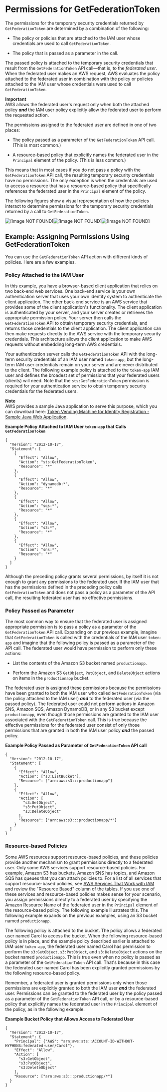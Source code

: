 # Permissions for GetFederationToken<a name="id_credentials_temp_control-access_getfederationtoken"></a>

The permissions for the temporary security credentials returned by `GetFederationToken` are determined by a combination of the following: 

+ The policy or policies that are attached to the IAM user whose credentials are used to call `GetFederationToken`\.

+ The policy that is passed as a parameter in the call\. 

The passed policy is attached to the temporary security credentials that result from the `GetFederationToken` API call—that is, to the *federated user*\. When the federated user makes an AWS request, AWS evaluates the policy attached to the federated user in combination with the policy or policies attached to the IAM user whose credentials were used to call `GetFederationToken`\. 

**Important**  
AWS allows the federated user's request only when both the attached policy ***and*** the IAM user policy explicitly allow the federated user to perform the requested action\. 

The permissions assigned to the federated user are defined in one of two places: 

+ The policy passed as a parameter of the `GetFederationToken` API call\. \(This is most common\.\)

+ A resource\-based policy that explicitly names the federated user in the `Principal` element of the policy\. \(This is less common\.\)

This means that in most cases if you do not pass a policy with the `GetFederationToken` API call, the resulting temporary security credentials have no permissions\. The only exception is when the credentials are used to access a resource that has a resource\-based policy that specifically references the federated user in the `Principal` element of the policy\. 

The following figures show a visual representation of how the policies interact to determine permissions for the temporary security credentials returned by a call to `GetFederationToken`\.

![\[Image NOT FOUND\]](http://alpha-docs-aws.amazon.com/IAM/latest/UserGuide/)![\[Image NOT FOUND\]](http://alpha-docs-aws.amazon.com/IAM/latest/UserGuide/)![\[Image NOT FOUND\]](http://alpha-docs-aws.amazon.com/IAM/latest/UserGuide/)

## Example: Assigning Permissions Using GetFederationToken<a name="permissions-get-federation-token-example"></a>

You can use the `GetFederationToken` API action with different kinds of policies\. Here are a few examples\.

### Policy Attached to the IAM User<a name="permissions-get-federation-token-example-iam-user"></a>

In this example, you have a browser\-based client application that relies on two back\-end web services\. One back\-end service is your own authentication server that uses your own identity system to authenticate the client application\. The other back\-end service is an AWS service that provides some of the client application's functionality\. The client application is authenticated by your server, and your server creates or retrieves the appropriate permission policy\. Your server then calls the `GetFederationToken` API to obtain temporary security credentials, and returns those credentials to the client application\. The client application can then make requests directly to the AWS service with the temporary security credentials\. This architecture allows the client application to make AWS requests without embedding long\-term AWS credentials\.

Your authentication server calls the `GetFederationToken` API with the long\-term security credentials of an IAM user named `token-app`, but the long\-term IAM user credentials remain on your server and are never distributed to the client\. The following example policy is attached to the `token-app` IAM user and defines the broadest set of permissions that your federated users \(clients\) will need\. Note that the `sts:GetFederationToken` permission is required for your authentication service to obtain temporary security credentials for the federated users\.

**Note**  
AWS provides a sample Java application to serve this purpose, which you can download here: [Token Vending Machine for Identity Registration \- Sample Java Web Application](https://aws.amazon.com/code/7351543942956566)\.

**Example Policy Attached to IAM User `token-app` that Calls `GetFederationToken`**  

```
{
  "Version": "2012-10-17",
  "Statement": [
    {
      "Effect": "Allow",
      "Action": "sts:GetFederationToken",
      "Resource": "*"
    },
    {
      "Effect": "Allow",
      "Action": "dynamodb:*",
      "Resource": "*"
    },
    {
      "Effect": "Allow",
      "Action": "sqs:*",
      "Resource": "*"
    },
    {
      "Effect": "Allow",
      "Action": "s3:*",
      "Resource": "*"
    },
    {
      "Effect": "Allow",
      "Action": "sns:*",
      "Resource": "*"
    }
  ]
}
```

Although the preceding policy grants several permissions, by itself it is not enough to grant any permissions to the federated user\. If the IAM user that has the permissions defined in the preceding policy calls `GetFederationToken` and does not pass a policy as a parameter of the API call, the resulting federated user has no effective permissions\. 

### Policy Passed as Parameter<a name="permissions-get-federation-token-example-passed-policy"></a>

The most common way to ensure that the federated user is assigned appropriate permission is to pass a policy as a parameter of the `GetFederationToken` API call\. Expanding on our previous example, imagine that `GetFederationToken` is called with the credentials of the IAM user `token-app` and imagine that the following policy is passed as a parameter of the API call\. The federated user would have permission to perform only these actions: 

+ List the contents of the Amazon S3 bucket named `productionapp`\. 

+ Perform the Amazon S3 `GetObject`, `PutObject`, and `DeleteObject` actions on items in the `productionapp` bucket\.

The federated user is assigned these permissions because the permissions have been granted to both the IAM user who called `GetFederationToken` \(via the policy attached to the IAM user\) ***and*** to the federated user \(via the passed policy\)\. The federated user could not perform actions in Amazon SNS, Amazon SQS, Amazon DynamoDB, or in any S3 bucket except `productionapp`, even though those permissions are granted to the IAM user associated with the `GetFederationToken` call\. This is true because the effective permissions for the federated user consist of only those permissions that are granted in both the IAM user policy ***and*** the passed policy\. 

**Example Policy Passed as Parameter of `GetFederationToken` API call**  

```
{
  "Version": "2012-10-17",
  "Statement": [
    {
      "Effect": "Allow",
      "Action": ["s3:ListBucket"],
      "Resource": ["arn:aws:s3:::productionapp"]
    },
    {
      "Effect": "Allow",
      "Action": [
        "s3:GetObject",
        "s3:PutObject",
        "s3:DeleteObject"
      ],
      "Resource": ["arn:aws:s3:::productionapp/*"]
    }
  ]
}
```

### Resource\-based Policies<a name="permissions-get-federation-token-resource-based-policy"></a>

Some AWS resources support resource\-based policies, and these policies provide another mechanism to grant permissions directly to a federated user\. Only some AWS services support resource\-based policies\. For example, Amazon S3 has buckets, Amazon SNS has topics, and Amazon SQS has queues that you can attach policies to\. For a list of all services that support resource\-based policies, see [AWS Services That Work with IAM](reference_aws-services-that-work-with-iam.md) and review the "Resource Based" column of the tables\. If you use one of these services and resource\-based policies makes sense for your scenario, you assign permissions directly to a federated user by specifying the Amazon Resource Name of the federated user in the `Principal` element of the resource\-based policy\. The following example illustrates this\. The following example expands on the previous examples, using an S3 bucket named `productionapp`\. 

The following policy is attached to the bucket\. The policy allows a federated user named Carol to access the bucket\. When the following resource\-based policy is in place, and the example policy described earlier is attached to IAM user `token-app`, the federated user named Carol has permission to perform the `s3:GetObject`, `s3:PutObject`, and `s3:DeleteObject` actions on the bucket named `productionapp`\. This is true even when no policy is passed as a parameter of the `GetFederationToken` API call\. That's because in this case the federated user named Carol has been explicitly granted permissions by the following resource\-based policy\. 

Remember, a federated user is granted permissions only when those permissions are explicitly granted to both the IAM user ***and*** the federated user\. Permissions can be granted to the federated user by the policy passed as a parameter of the `GetFederationToken` API call, or by a resource\-based policy that explicitly names the federated user in the `Principal` element of the policy, as in the following example\.

**Example Bucket Policy that Allows Access to Federated User**  

```
{
  "Version": "2012-10-17",
  "Statement": {
    "Principal": {"AWS": "arn:aws:sts::ACCOUNT-ID-WITHOUT-HYPHENS:federated-user/Carol"},
    "Effect": "Allow",
    "Action": [
      "s3:GetObject",
      "s3:PutObject",
      "s3:DeleteObject"
    ],
    "Resource": ["arn:aws:s3:::productionapp/*"]
  }
}
```